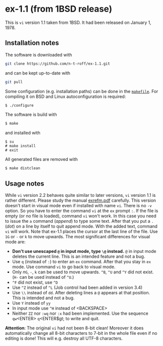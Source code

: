 # ex-1.1 (from 1BSD release)
This is `vi` version 1.1 taken from 1BSD.
It had been released on January 1, 1978.
## Installation notes
The software is downloaded with
```sh
git clone https://github.com/n-t-roff/ex-1.1.git
```
and can be kept up-to-date with
```sh
git pull
```
Some configuration (e.g. installation paths) can be done in the
[`makefile`](https://github.com/n-t-roff/ex-1.1/blob/master/Makefile.in).
For compiling it on BSD and Linux autoconfiguration is required:
```sh
$ ./configure
```
The software is build with
```sh
$ make
```
and installed with
```
$ su
# make install
# exit
```
All generated files are removed with
```sh
$ make distclean
```
## Usage notes
While `vi` version 2.2 behaves quite similar to later versions,
`vi` version 1.1 is rather different.
Please study the manual
[exrefm.pdf](https://github.com/n-t-roff/ex-1.1/blob/master/exrefm/exrefm.pdf)
carefully.
This version doesn't start in visual mode even if installed with
name `vi`.
There is no `-v` option.
So you have to enter the command `vi` at the `ex` prompt `:`.
If the file is empty (or no file is loaded), command `vi` won't
work.
In this case you need to issue the `a` command (*append*) to type
some text.
After that you put a `.` (*dot*) on a line by itself to quit
append mode.
With the added text, command `vi` will work.
Note that ex-1.1 places the cursor at the last line of the file.
Use `1G` or `-` or `k` to move upwards.
The most significant differences for visual mode are:
* **Don't use unescaped `@` in input mode, type `\@` instead.**
  `@` in input mode deletes the current line.
  This is an intended feature and not a bug.
* Use `q` (instead of `:`) to enter an `ex` command.
  After that you stay in `ex` mode.
  Use command `vi` to go back to visual mode.
* Only *n*`G`, `-`, `k` can be used to move upwards.
  `^B`, `^U` and `^Y` did not exist.
  (`H-` can be used instead of `^U`.)
* `^F` did not exist, use `^D`
* Use `^Z` instead of `^L`
  (Job control had been added in version 3.4)
* Use `\\` instead of `dd`.
  After deleting lines a `@` appears at that position.
  This is intended and not a bug.
* Use `Y` instead of `yy`
* In input mode use `^H` instead of &lt;BACKSPACE&gt;
* Neither `ZZ` nor `:wq` nor `:x` had been implemented.
  Use the sequence `qw`&lt;ENTER&gt; `q`&lt;ENTER$gt;
  to write and quit.

**Attention**:
The original `vi` had not been 8-bit clean!
Moreover it does automatically change all 8-bit characters to 7-bit
in the whole file even if no editing is done!
This will e.g. destroy all UTF-8 characters.
